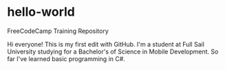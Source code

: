 # hello-world
FreeCodeCamp Training Repository

Hi everyone!  This is my first edit with GitHub.  I'm a student at Full Sail University studying for a Bachelor's of Science in Mobile Development.  So far I've learned basic programming in C#.  
